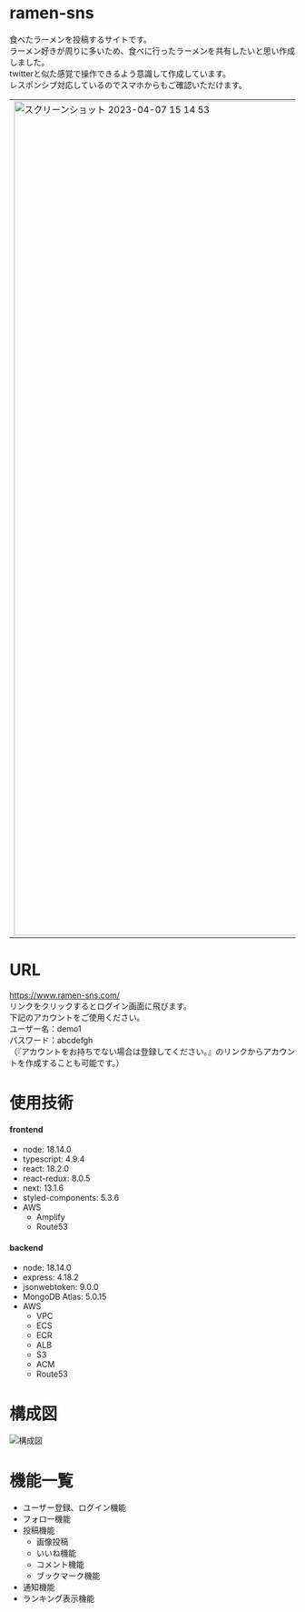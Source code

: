 # ramen-sns
食べたラーメンを投稿するサイトです。<br>
ラーメン好きが周りに多いため、食べに行ったラーメンを共有したいと思い作成しました。<br>
twitterと似た感覚で操作できるよう意識して作成しています。<br>
レスポンシブ対応しているのでスマホからもご確認いただけます。<br>
<table><tr><td>
<img width="1467" alt="スクリーンショット 2023-04-07 15 14 53" src="https://user-images.githubusercontent.com/110725851/230566937-39df9b62-a5d5-4c75-ae4a-0696f16eed38.png">
</td></tr></table>

# URL
https://www.ramen-sns.com/<br>
リンクをクリックするとログイン画面に飛びます。<br>
下記のアカウントをご使用ください。<br>
ユーザー名：demo1<br>
パスワード：abcdefgh<br>
（『アカウントをお持ちでない場合は登録してください。』のリンクからアカウントを作成することも可能です。）<br>

# 使用技術
#### frontend
- node: 18.14.0
- typescript: 4.9.4
- react: 18.2.0
- react-redux: 8.0.5
- next: 13.1.6
- styled-components: 5.3.6
- AWS
  - Amplify
  - Route53

#### backend
- node: 18.14.0
- express: 4.18.2
- jsonwebtoken: 9.0.0
- MongoDB Atlas: 5.0.15
- AWS
  - VPC
  - ECS
  - ECR
  - ALB
  - S3
  - ACM
  - Route53

# 構成図
![構成図](https://user-images.githubusercontent.com/110725851/230565077-fbb0d29e-ebf7-4e41-a8cd-71142a367e50.png)

# 機能一覧
- ユーザー登録、ログイン機能
- フォロー機能
- 投稿機能
  - 画像投稿
  - いいね機能
  - コメント機能
  - ブックマーク機能
- 通知機能
- ランキング表示機能
